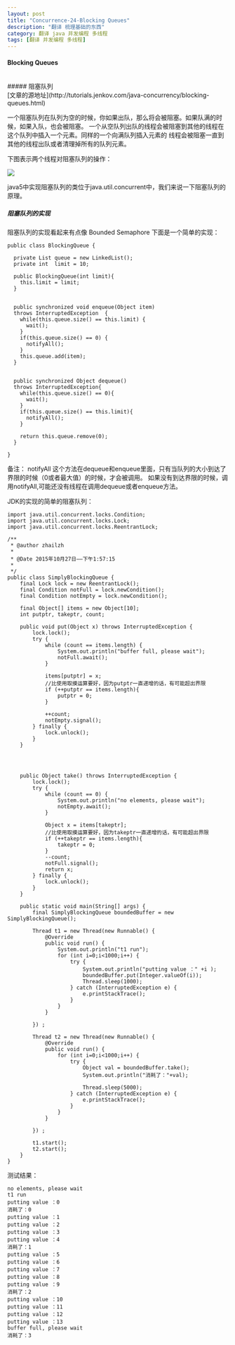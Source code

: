 ```yaml
---
layout: post
title: "Concurrence-24-Blocking Queues"
description: "翻译 梳理基础的东西"
category: 翻译 java 并发编程 多线程
tags: [翻译 并发编程 多线程]
---
```

#### Blocking Queues
<br/>
##### 阻塞队列
<br/>
[文章的源地址](http://tutorials.jenkov.com/java-concurrency/blocking-queues.html)
<br/>

一个阻塞队列在队列为空的时候，你如果出队，那么将会被阻塞。如果队满的时候，如果入队，也会被阻塞。
一个从空队列出队的线程会被阻塞到其他的线程在这个队列中插入一个元素。同样的一个向满队列插入元素的
线程会被阻塞一直到其他的线程出队或者清理掉所有的队列元素。    

下图表示两个线程对阻塞队列的操作：   

![](http://tutorials.jenkov.com/images/java-concurrency-utils/blocking-queue.png)

java5中实现阻塞队列的类位于java.util.concurrent中，我们来说一下阻塞队列的原理。    

##### 阻塞队列的实现

阻塞队列的实现看起来有点像 Bounded Semaphore 下面是一个简单的实现：   

```
public class BlockingQueue {

  private List queue = new LinkedList();
  private int  limit = 10;

  public BlockingQueue(int limit){
    this.limit = limit;
  }


  public synchronized void enqueue(Object item)
  throws InterruptedException  {
    while(this.queue.size() == this.limit) {
      wait();
    }
    if(this.queue.size() == 0) {
      notifyAll();
    }
    this.queue.add(item);
  }


  public synchronized Object dequeue()
  throws InterruptedException{
    while(this.queue.size() == 0){
      wait();
    }
    if(this.queue.size() == this.limit){
      notifyAll();
    }

    return this.queue.remove(0);
  }

}

```
备注： notifyAll 这个方法在dequeue和enqueue里面，只有当队列的大小到达了界限的时候（0或者最大值）的时候，才会被调用。
如果没有到达界限的时候，调用notifyAll,可能还没有线程在调用dequeue或者enqueue方法。


JDK的实现的简单的阻塞队列：   

```
import java.util.concurrent.locks.Condition;
import java.util.concurrent.locks.Lock;
import java.util.concurrent.locks.ReentrantLock;

/**
 * @author zhailzh
 * 
 * @Date 2015年10月27日——下午1:57:15
 * 
 */
public class SimplyBlockingQueue {
	final Lock lock = new ReentrantLock();
	final Condition notFull = lock.newCondition();
	final Condition notEmpty = lock.newCondition();

	final Object[] items = new Object[10];
	int putptr, takeptr, count;

	public void put(Object x) throws InterruptedException {
		lock.lock();
		try {
			while (count == items.length) {
				System.out.println("buffer full, please wait");
				notFull.await();
			}
				
			items[putptr] = x;
			//比使用取摸运算要好，因为putptr一直递增的话，有可能超出界限
			if (++putptr == items.length){
				putptr = 0;
			}
				
			++count;
			notEmpty.signal();
		} finally {
			lock.unlock();
		}
	}




	public Object take() throws InterruptedException {
		lock.lock();
		try {
			while (count == 0) {
				System.out.println("no elements, please wait");
				notEmpty.await();
			}
			
			Object x = items[takeptr];
			//比使用取摸运算要好，因为takeptr一直递增的话，有可能超出界限
			if (++takeptr == items.length){
				takeptr = 0;
			}
			--count;
			notFull.signal();
			return x;
		} finally {
			lock.unlock();
		}
	}
	
	public static void main(String[] args) {
		final SimplyBlockingQueue boundedBuffer = new SimplyBlockingQueue();
		
		Thread t1 = new Thread(new Runnable() {
			@Override
			public void run() {
				System.out.println("t1 run");
				for (int i=0;i<1000;i++) {
					try {
						System.out.println("putting value ：" +i );
						boundedBuffer.put(Integer.valueOf(i));
						Thread.sleep(1000);
					} catch (InterruptedException e) {
						e.printStackTrace();
					}
				}
			}
			
		}) ;
		
		Thread t2 = new Thread(new Runnable() {
			@Override
			public void run() {
				for (int i=0;i<1000;i++) {
					try {
						Object val = boundedBuffer.take();
						System.out.println("消耗了："+val);

						Thread.sleep(5000);
					} catch (InterruptedException e) {
						e.printStackTrace();
					}
				}
			}
			
		}) ;
		
		t1.start();
		t2.start();
	}
}

```

测试结果：     

```
no elements, please wait
t1 run
putting value ：0
消耗了：0
putting value ：1
putting value ：2
putting value ：3
putting value ：4
消耗了：1
putting value ：5
putting value ：6
putting value ：7
putting value ：8
putting value ：9
消耗了：2
putting value ：10
putting value ：11
putting value ：12
putting value ：13
buffer full, please wait
消耗了：3
```














